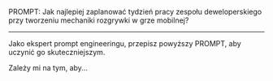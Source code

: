 PROMPT:
Jak najlepiej zaplanować tydzień pracy zespołu deweloperskiego przy tworzeniu mechaniki rozgrywki w grze mobilnej?

---

Jako ekspert prompt engineeringu, przepisz powyższy PROMPT, aby uczynić go skuteczniejszym.

Zależy mi na tym, aby...
